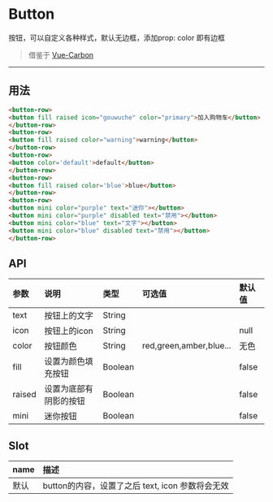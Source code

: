 # Button

按钮，可以自定义各种样式，默认无边框，添加prop: color 即有边框

> 借鉴于 [Vue-Carbon](https://myronliu347.github.io/vue-carbon/#!/button)

----

## 用法

```html
<button-row>
<button fill raised icon="gouwuche" color="primary">加入购物车</button>
</button-row>
<button-row>
<button fill raised color="warning">warning</button>
</button-row>
<button-row>
<button color='default'>default</button>
</button-row>
<button-row>
<button fill raised color='blue'>blue</button>
</button-row>
<button-row>
<button mini color="purple" text="迷你"></button>
<button mini color="purple" disabled text="禁用"></button>
<button mini color="blue" text="文字"></button>
<button mini color="blue" disabled text="禁用"></button>
</button-row>
```

## API

| 参数 | 说明 |	类型 | 可选值 | 默认值 |
| :---- | :---- | :---- | :---- | :---- |
| text | 按钮上的文字 | String |  |       |
| icon | 按钮上的icon | String |  | null |
| color | 按钮颜色    | String | red,green,amber,blue... | 无色 |
| fill | 设置为颜色填充按钮 | Boolean |  | false |
| raised | 设置为底部有阴影的按钮 | Boolean |  | false |
| mini |  迷你按钮 | Boolean | | false |


## Slot

| name | 描述     |
| :------------- | :------------- |
| 默认  | button的内容，设置了之后 text, icon 参数将会无效  |
